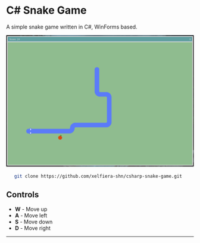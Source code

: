 # C# Snake Game

A simple snake game written in C#, WinForms based.

![Screenshot](Screenshot.png)

```bash
   git clone https://github.com/xelfiera-shn/csharp-snake-game.git
   ```

## Controls

- **W** - Move up
- **A** - Move left
- **S** - Move down
- **D** - Move right

---
